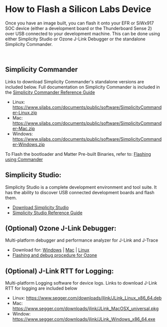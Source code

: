 # How to Flash a Silicon Labs Device

Once you have an image built, you can flash it onto your EFR or SiWx917 SOC device (either a development board or the Thunderboard Sense 2) over USB connected to your development machine. This can be done using either Simplicity Studio or Ozone J-Link Debugger or the standalone Simplicity Commander.

<br>

## Simplicity Commander
Links to download Simplicity Commander's standalone versions are included below. Full documentation on Simplicity Commander is included in the [Simplicity Commander Reference Guide](https://www.silabs.com/documents/public/user-guides/ug162-simplicity-commander-reference-guide.pdf)
 - Linux: https://www.silabs.com/documents/public/software/SimplicityCommander-Linux.zip
 - Mac: https://www.silabs.com/documents/public/software/SimplicityCommander-Mac.zip
 - Windows: https://www.silabs.com/documents/public/software/SimplicityCommander-Windows.zip

To Flash the bootloader and Matter Pre-built Binaries, refer to: [Flashing using Commander](./FLASHING_USING_COMMANDER.md)

## Simplicity Studio:
Simplicity Studio is a complete development environment and tool suite. It has the ability to discover USB connected development boards and flash them.
- [Download Simplicity Studio](https://www.silabs.com/developers/simplicity-studio)
- [Simplicity Studio Reference Guide](https://docs.silabs.com/simplicity-studio-5-users-guide/latest/ss-5-users-guide-building-and-flashing/flashing)

## (Optional) Ozone J-Link Debugger:
Multi-platform debugger and performance analyzer for J-Link and J-Trace
- Download for: [Windows](https://www.segger.com/downloads/jlink/Ozone_Setup_Windows_x64.exe) | [Mac](https://www.segger.com/downloads/jlink/Ozone_macOS_Universal.pkg) | [Linux](https://www.segger.com/downloads/jlink/Ozone_Linux_x86_64.deb)
- [Flashing and debug procedure for Ozone](../wifi/RUN_DEMO_SiWx917_SoC.md)

## (Optional) J-Link RTT for Logging:
Multi-platform Logging software for device logs. Links to download J-Link RTT for logging are included below
 - Linux: https://www.segger.com/downloads/jlink/JLink_Linux_x86_64.deb
 - Mac: https://www.segger.com/downloads/jlink/JLink_MacOSX_universal.pkg
 - Window: https://www.segger.com/downloads/jlink/JLink_Windows_x86_64.exe